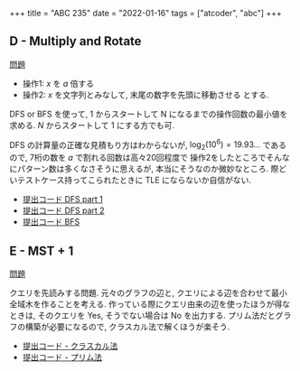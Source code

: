 +++
title = "ABC 235"
date = "2022-01-16"
tags = ["atcoder", "abc"]
+++

## D - Multiply and Rotate

[問題](https://atcoder.jp/contests/abc235/tasks/abc235_d)

- 操作1: $x$ を $a$ 倍する
- 操作2: $x$ を文字列とみなして, 末尾の数字を先頭に移動させる
  とする.

DFS or BFS を使って, 1 からスタートして N になるまでの操作回数の最小値を求める. $N$ からスタートして $1$ にする方でも可.

DFS の計算量の正確な見積もり方はわからないが, $\log_2(10^6) = 19.93...$ であるので, 7桁の数を $a$ で割れる回数は高々20回程度で
操作2をしたところでそんなにパターン数は多くなさそうに思えるが, 本当にそうなのか微妙なところ.
際どいテストケース持ってこられたときに TLE にならないか自信がない.

- [提出コード DFS part 1](https://atcoder.jp/contests/abc235/submissions/28586055)
- [提出コード DFS part 2](https://atcoder.jp/contests/abc235/submissions/28586728)
- [提出コード BFS](https://atcoder.jp/contests/abc235/submissions/28586867)

## E - MST + 1

[問題](https://atcoder.jp/contests/abc235/tasks/abc235_e)

クエリを先読みする問題.
元々のグラフの辺と, クエリによる辺を合わせて最小全域木を作ることを考える.
作っている際にクエリ由来の辺を使ったほうが得なときは, そのクエリを Yes, そうでない場合は No を出力する.
プリム法だとグラフの構築が必要になるので, クラスカル法で解くほうが楽そう.

- [提出コード - クラスカル法](https://atcoder.jp/contests/abc235/submissions/28590106)
- [提出コード - プリム法](https://atcoder.jp/contests/abc235/submissions/28590989)
